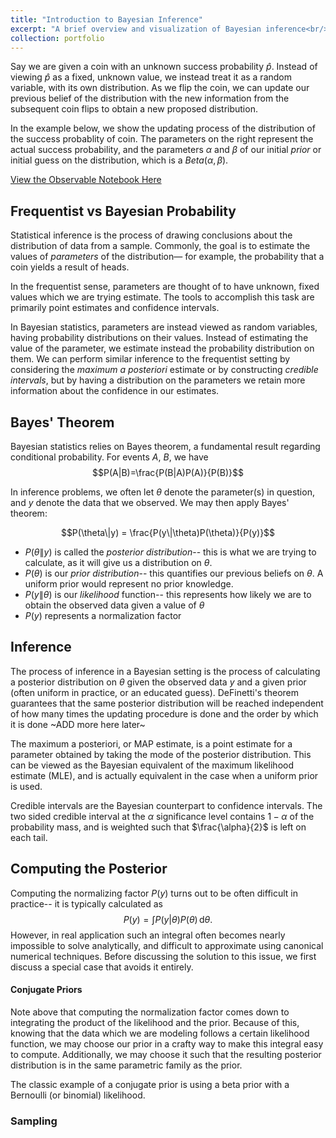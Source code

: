 ```yaml
---
title: "Introduction to Bayesian Inference"
excerpt: "A brief overview and visualization of Bayesian inference<br/><img src='/images/thumb_bayes.png'>"
collection: portfolio
---
```



Say we are given a coin with an unknown success probability $\hat{p}$. Instead of viewing $\hat{p}$ as a fixed, unknown value, we instead treat it as a random variable, with its own distribution. As we flip the coin, we can update our previous belief of the distribution with the new information from the subsequent coin flips to obtain a new proposed distribution.

In the example below, we show the updating process of the distribution of the success probablity of coin. The parameters on the right represent the actual success probability, and the parameters $\alpha$ and $\beta$ of our initial _prior_ or initial guess on the distribution, which is a $Beta(\alpha,\beta)$.

<div id="observablehq-b6737eed">
  <div class="observablehq-Q"></div>
</div>
<script type="module">
  import {Runtime, Inspector} from "https://cdn.jsdelivr.net/npm/@observablehq/runtime@4/dist/runtime.js";
  import define from "https://api.observablehq.com/@sean-ohagan/coin-flip.js?v=3";
  (new Runtime).module(define, name => {
    if (name === "Q") return Inspector.into("#observablehq-b6737eed .observablehq-Q")();
  });
</script>

[View the Observable Notebook Here](https://observablehq.com/@sean-ohagan/coin-flip)

## Frequentist vs Bayesian Probability

Statistical inference is the process of drawing conclusions about the distribution of data from a sample. Commonly, the goal is to estimate the values of _parameters_ of the distribution— for example, the probability that a coin yields a result of heads.

In the frequentist sense, parameters are thought of to have unknown, fixed values which we are trying estimate. The tools to accomplish this task are primarily point estimates and confidence intervals.

In Bayesian statistics, parameters are instead viewed as random variables, having probability distributions on their values. Instead of estimating the value of the parameter, we estimate instead the probability distribution on them. We can perform similar inference to the frequentist setting by considering the _maximum a posteriori_ estimate or by constructing *credible intervals*, but by having a distribution on the parameters we retain more information about the confidence in our estimates.

## Bayes' Theorem

Bayesian statistics relies on Bayes theorem, a fundamental result regarding conditional probability. For events $A$, $B$, we have
$$P(A|B)=\frac{P(B|A)P(A)}{P(B)}$$

In inference problems, we often let $\theta$ denote the parameter(s) in question, and $y$ denote the data that we observed. We may then apply Bayes' theorem:

$$P(\theta\|y) = \frac{P(y\|\theta)P(\theta)}{P(y)}$$

- $P(\theta\|y)$ is called the *posterior distribution*-- this is what we are trying to calculate, as it will give us a distribution on $\theta$.
- $P(\theta)$ is our *prior distribution*-- this quantifies our previous beliefs on $\theta$. A uniform prior would represent no prior knowledge.
- $P(y\|\theta)$ is our *likelihood* function-- this represents how likely we are to obtain the observed data given a value of $\theta$
- $P(y)$ represents a normalization factor

## Inference

The process of inference in a Bayesian setting is the process of calculating a posterior distribution on $\theta$ given the observed data $y$ and a given prior (often uniform in practice, or an educated guess). DeFinetti's theorem guarantees that the same posterior distribution will be reached independent of how many times the updating procedure is done and the order by which it is done ~ADD more here later~

The maximum a posteriori, or MAP estimate, is a point estimate for a parameter obtained by taking the mode of the posterior distribution. This can be viewed as the Bayesian equivalent of the maximum likelihood estimate (MLE), and is actually equivalent in the case when a uniform prior is used.

Credible intervals are the Bayesian counterpart to confidence intervals. The two sided credible interval at the $\alpha$ significance level contains $1-\alpha$ of the probability mass, and is weighted such that $\frac{\alpha}{2}$ is left on each tail.

## Computing the Posterior

Computing the normalizing factor $P(y)$ turns out to be often difficult in practice-- it is typically calculated as
$$P(y)=\int P(y|\theta)P(\theta)\,\mathrm{d}\theta.$$
However, in real application such an integral often becomes nearly impossible to solve analytically, and difficult to approximate using canonical numerical techniques. Before discussing the solution to this issue, we first discuss a special case that avoids it entirely.

#### Conjugate Priors

Note above that computing the normalization factor comes down to integrating the product of the likelihood and the prior. Because of this, knowing that the data which we are modeling follows a certain likelihood function, we may choose our prior in a crafty way to make this integral easy to compute. Additionally, we may choose it such that the resulting posterior distribution is in the same parametric family as the prior.

The classic example of a conjugate prior is using a beta prior with a Bernoulli (or binomial) likelihood.



### Sampling